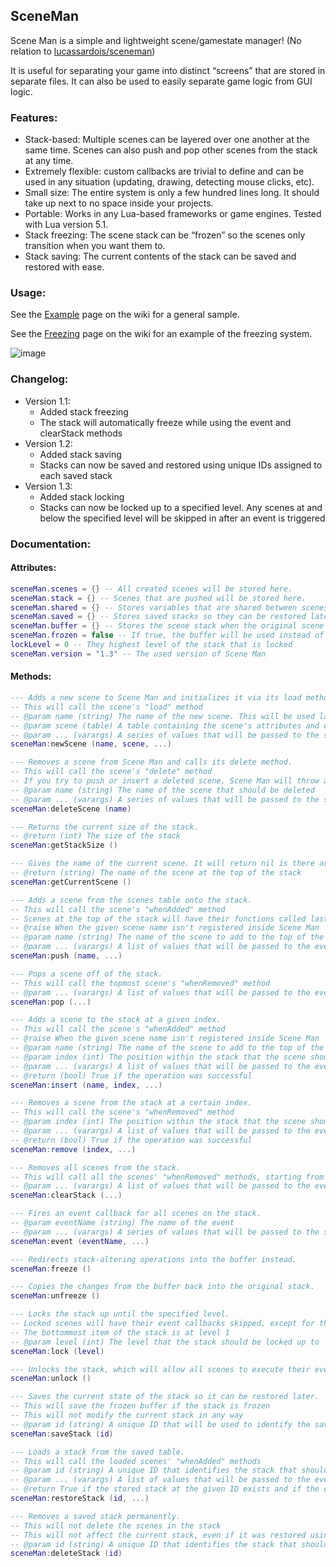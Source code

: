 ## SceneMan

Scene Man is a simple and lightweight scene/gamestate manager! (No relation to [lucassardois/sceneman](https://github.com/lucassardois/sceneman))

It is useful for separating your game into distinct “screens” that are stored in separate files. It can also be used to easily separate game logic from GUI logic.

### Features:

*   Stack-based: Multiple scenes can be layered over one another at the same time. Scenes can also push and pop other scenes from the stack at any time.
*   Extremely flexible: custom callbacks are trivial to define and can be used in any situation (updating, drawing, detecting mouse clicks, etc).
*   Small size: The entire system is only a few hundred lines long. It should take up next to no space inside your projects.
*   Portable: Works in any Lua-based frameworks or game engines. Tested with Lua version 5.1.
*   Stack freezing: The scene stack can be “frozen” so the scenes only transition when you want them to.
*   Stack saving: The current contents of the stack can be saved and restored with ease.

### Usage:

See the [Example](https://github.com/KINGTUT10101/SceneMan/wiki/Example) page on the wiki for a general sample.

See the [Freezing](https://github.com/KINGTUT10101/SceneMan/wiki/Freezing) page on the wiki for an example of the freezing system.

![image](https://github.com/KINGTUT10101/SceneMan/assets/45105509/4df08b3f-3235-4a5d-91ca-5073b5924a50)

### Changelog:

*   Version 1.1:
    *   Added stack freezing
    *   The stack will automatically freeze while using the event and clearStack methods
*   Version 1.2:
    *   Added stack saving
    *   Stacks can now be saved and restored using unique IDs assigned to each saved stack
*   Version 1.3:
    *   Added stack locking
    *   Stacks can now be locked up to a specified level. Any scenes at and below the specified level will be skipped in after an event is triggered

### Documentation:

#### Attributes:

```lua
sceneMan.scenes = {} -- All created scenes will be stored here.
sceneMan.stack = {} -- Scenes that are pushed will be stored here.
sceneMan.shared = {} -- Stores variables that are shared between scenes
sceneMan.saved = {} -- Stores saved stacks so they can be restored later
sceneMan.buffer = {} -- Stores the scene stack when the original scene stack is disabled
sceneMan.frozen = false -- If true, the buffer will be used instead of the original stack
lockLevel = 0 -- They highest level of the stack that is locked
sceneMan.version = "1.3" -- The used version of Scene Man
```

#### Methods:

```lua
--- Adds a new scene to Scene Man and initializes it via its load method.
-- This will call the scene's "load" method
-- @param name (string) The name of the new scene. This will be used later to push, insert, and remove this scene from the stack
-- @param scene (table) A table containing the scene's attributes and callback functions
-- @param ... (varargs) A series of values that will be passed to the scene's "load" callback
sceneMan:newScene (name, scene, ...)

--- Removes a scene from Scene Man and calls its delete method.
-- This will call the scene's "delete" method
-- If you try to push or insert a deleted scene, Scene Man will throw an error!
-- @param name (string) The name of the scene that should be deleted
-- @param ... (varargs) A series of values that will be passed to the scene's "delete" callback
sceneMan:deleteScene (name)

--- Returns the current size of the stack.
-- @return (int) The size of the stack
sceneMan:getStackSize ()

--- Gives the name of the current scene. It will return nil is there are no scenes on the stack.
-- @return (string) The name of the scene at the top of the stack
sceneMan:getCurrentScene ()

--- Adds a scene from the scenes table onto the stack.
-- This will call the scene's "whenAdded" method
-- Scenes at the top of the stack will have their functions called last
-- @raise When the given scene name isn't registered inside Scene Man
-- @param name (string) The name of the scene to add to the top of the stack
-- @param ... (varargs) A list of values that will be passed to the event's "whenAdded" callback function
sceneMan:push (name, ...)

--- Pops a scene off of the stack.
-- This will call the topmost scene's "whenRemoved" method
-- @param ... (varargs) A list of values that will be passed to the event's "whenRemoved" callback function
sceneMan:pop (...)

--- Adds a scene to the stack at a given index.
-- This will call the scene's "whenAdded" method
-- @raise When the given scene name isn't registered inside Scene Man
-- @param name (string) The name of the scene to add to the top of the stack
-- @param index (int) The position within the stack that the scene should be inserted at
-- @param ... (varargs) A list of values that will be passed to the event's "whenAdded" callback function
-- @return (bool) True if the operation was successful
sceneMan:insert (name, index, ...)

--- Removes a scene from the stack at a certain index.
-- This will call the scene's "whenRemoved" method
-- @param index (int) The position within the stack that the scene should be removed at
-- @param ... (varargs) A list of values that will be passed to the event's "whenRemoved" callback function
-- @return (bool) True if the operation was successful
sceneMan:remove (index, ...)

--- Removes all scenes from the stack.
-- This will call all the scenes' "whenRemoved" methods, starting from the topmost scene
-- @param ... (varargs) A list of values that will be passed to the event's "whenRemoved" callback function
sceneMan:clearStack (...)

--- Fires an event callback for all scenes on the stack.
-- @param eventName (string) The name of the event
-- @param ... (varargs) A series of values that will be passed to the scenes' event callbacks
sceneMan:event (eventName, ...)

--- Redirects stack-altering operations into the buffer instead.
sceneMan:freeze ()

--- Copies the changes from the buffer back into the original stack.
sceneMan:unfreeze ()

--- Locks the stack up until the specified level.
-- Locked scenes will have their event callbacks skipped, except for their "whenAdded", "whenRemoved", or "deleted" methods
-- The bottommost item of the stack is at level 1
-- @param level (int) The level that the stack should be locked up to
sceneMan:lock (level)

--- Unlocks the stack, which will allow all scenes to execute their event callbacks again.
sceneMan:unlock ()

--- Saves the current state of the stack so it can be restored later.
-- This will save the frozen buffer if the stack is frozen
-- This will not modify the current stack in any way
-- @param id (string) A unique ID that will be used to identify the saved stack. It will override anything currently stored at that ID
sceneMan:saveStack (id)

--- Loads a stack from the saved table.
-- This will call the loaded scenes' "whenAdded" methods
-- @param id (string) A unique ID that identifies the stack that should be restored
-- @param ... (varargs) A list of values that will be passed to the event's "whenAdded" callback function
-- @return True if the stored stack at the given ID exists and if the current stack is empty, otherwise false
sceneMan:restoreStack (id, ...)

--- Removes a saved stack permanently.
-- This will not delete the scenes in the stack
-- This will not affect the current stack, even if it was restored using the to-be-deleted stack
-- @param id (string) A unique ID that identifies the stack that should be deleted
sceneMan:deleteStack (id)
```
